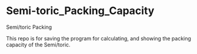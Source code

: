 # Semi-toric_Packing_Capacity
Semi/toric Packing

This repo is for saving the program for calculating, and showing the packing capacity of the Semi/toric.
